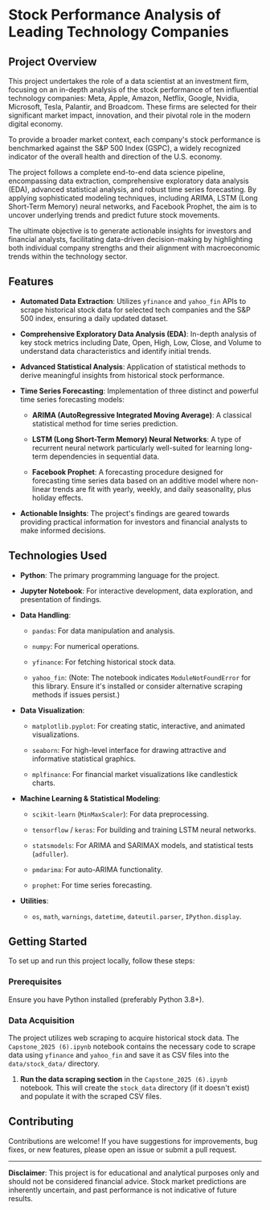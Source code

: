 # Stock Performance Analysis of Leading Technology Companies

## Project Overview

This project undertakes the role of a data scientist at an investment firm, focusing on an in-depth analysis of the stock performance of ten influential technology companies: Meta, Apple, Amazon, Netflix, Google, Nvidia, Microsoft, Tesla, Palantir, and Broadcom. These firms are selected for their significant market impact, innovation, and their pivotal role in the modern digital economy.

To provide a broader market context, each company's stock performance is benchmarked against the S&P 500 Index (GSPC), a widely recognized indicator of the overall health and direction of the U.S. economy.

The project follows a complete end-to-end data science pipeline, encompassing data extraction, comprehensive exploratory data analysis (EDA), advanced statistical analysis, and robust time series forecasting. By applying sophisticated modeling techniques, including ARIMA, LSTM (Long Short-Term Memory) neural networks, and Facebook Prophet, the aim is to uncover underlying trends and predict future stock movements.

The ultimate objective is to generate actionable insights for investors and financial analysts, facilitating data-driven decision-making by highlighting both individual company strengths and their alignment with macroeconomic trends within the technology sector.

## Features

* **Automated Data Extraction**: Utilizes `yfinance` and `yahoo_fin` APIs to scrape historical stock data for selected tech companies and the S&P 500 index, ensuring a daily updated dataset.

* **Comprehensive Exploratory Data Analysis (EDA)**: In-depth analysis of key stock metrics including Date, Open, High, Low, Close, and Volume to understand data characteristics and identify initial trends.

* **Advanced Statistical Analysis**: Application of statistical methods to derive meaningful insights from historical stock performance.

* **Time Series Forecasting**: Implementation of three distinct and powerful time series forecasting models:

  * **ARIMA (AutoRegressive Integrated Moving Average)**: A classical statistical method for time series prediction.

  * **LSTM (Long Short-Term Memory) Neural Networks**: A type of recurrent neural network particularly well-suited for learning long-term dependencies in sequential data.

  * **Facebook Prophet**: A forecasting procedure designed for forecasting time series data based on an additive model where non-linear trends are fit with yearly, weekly, and daily seasonality, plus holiday effects.

* **Actionable Insights**: The project's findings are geared towards providing practical information for investors and financial analysts to make informed decisions.

## Technologies Used

* **Python**: The primary programming language for the project.

* **Jupyter Notebook**: For interactive development, data exploration, and presentation of findings.

* **Data Handling**:

  * `pandas`: For data manipulation and analysis.

  * `numpy`: For numerical operations.

  * `yfinance`: For fetching historical stock data.

  * `yahoo_fin`: (Note: The notebook indicates `ModuleNotFoundError` for this library. Ensure it's installed or consider alternative scraping methods if issues persist.)

* **Data Visualization**:

  * `matplotlib.pyplot`: For creating static, interactive, and animated visualizations.

  * `seaborn`: For high-level interface for drawing attractive and informative statistical graphics.

  * `mplfinance`: For financial market visualizations like candlestick charts.

* **Machine Learning & Statistical Modeling**:

  * `scikit-learn` (`MinMaxScaler`): For data preprocessing.

  * `tensorflow` / `keras`: For building and training LSTM neural networks.

  * `statsmodels`: For ARIMA and SARIMAX models, and statistical tests (`adfuller`).

  * `pmdarima`: For auto-ARIMA functionality.

  * `prophet`: For time series forecasting.

* **Utilities**:

  * `os`, `math`, `warnings`, `datetime`, `dateutil.parser`, `IPython.display`.

## Getting Started

To set up and run this project locally, follow these steps:

### Prerequisites

Ensure you have Python installed (preferably Python 3.8+).


### Data Acquisition

The project utilizes web scraping to acquire historical stock data. The `Capstone_2025 (6).ipynb` notebook contains the necessary code to scrape data using `yfinance` and `yahoo_fin` and save it as CSV files into the `data/stock_data/` directory.

1. **Run the data scraping section** in the `Capstone_2025 (6).ipynb` notebook. This will create the `stock_data` directory (if it doesn't exist) and populate it with the scraped CSV files.


## Contributing

Contributions are welcome! If you have suggestions for improvements, bug fixes, or new features, please open an issue or submit a pull request.

---

**Disclaimer**: This project is for educational and analytical purposes only and should not be considered financial advice. Stock market predictions are inherently uncertain, and past performance is not indicative of future results.
